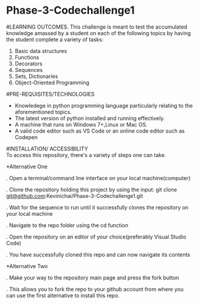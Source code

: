 # Phase-3-Codechallenge1

#LEARNING OUTCOMES.
This challenge is meant to test the accumulated knowledge amassed by a student on each of the following topics by having the student complete a variety of tasks:
1. Basic data structures
2. Functions
3. Decorators
4. Sequences
5. Sets, Dictionaries
6. Object-Oriented Programming

#PRE-REQUISITES/TECHNOLOGIES
- Knowledege in python programming language particularly relating to the aforementioned topics.
- The latest version of python installed and running effectively.
-  A machine that runs on Windows 7+,Linux or Mac OS.
-  A valid code editor such as VS Code or an online code editor such as Codepen

#INSTALLATION/ ACCESSIBILITY  
To access this repository, there's a variety of steps one can take.

*Alternative One

. Open a terminal/command line interface on your local machine(computer)

. Clone the repository holding this project by using the input: git clone git@github.com:Kevinichai/Phase-3-Codechallenge1.git

. Wait for the sequence to run until it successfully clones the repository on your local machine

. Navigate to the repo folder using the cd function

. Open the repository on an editor of your choice(preferably Visual Studio Code)

. You have successfully cloned this repo and can now navigate its contents

*Alternative Two

. Make your way to the repository main page and press the fork button

. This allows you to fork the repo to your github account from where you can use the first alternative to install this repo.

